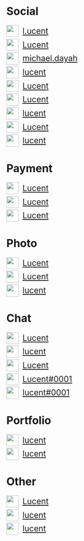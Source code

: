 <style>
a	{ font-size: 1.5em; display: block; line-height: 1.5; margin-bottom: 0.2em; martin-left: 0.25em; }
img	{ height: 1.5em; vertical-align: bottom; margin-right: 0.5em; }
</style>

# Social
<a href="//www.instagram.com/l.ucent/"><img src="https://cdn.jsdelivr.net/npm/simple-icons@latest/icons/instagram.svg">l.ucent</a>
<a href="//twitter.com/Lucent/"><img src="https://cdn.jsdelivr.net/npm/simple-icons@latest/icons/twitter.svg">Lucent</a>
<a href="//facebook.com/michael.dayah"><img src="https://cdn.jsdelivr.net/npm/simple-icons@latest/icons/facebook.svg">michael.dayah</a>
<a href="//lucent.tumblr.com/"><img src="https://cdn.jsdelivr.net/npm/simple-icons@latest/icons/tumblr.svg">lucent</a>
<a href="//www.reddit.com/user/Lucent/"><img src="https://cdn.jsdelivr.net/npm/simple-icons@latest/icons/reddit.svg">Lucent</a>
<a href="//www.pinterest.com/lucent/"><img src="https://cdn.jsdelivr.net/npm/simple-icons@latest/icons/pinterest.svg">Lucent</a>
<a href="//myspace.com/lucent/"><img src="https://cdn.jsdelivr.net/npm/simple-icons@latest/icons/myspace.svg">lucent</a>
<a href="//news.ycombinator.com/user?id=Lucent"><img src="https://cdn.jsdelivr.net/npm/simple-icons@latest/icons/ycombinator.svg">Lucent</a>
<a href="//lucent.livejournal.com/"><img src="https://cdn.jsdelivr.net/npm/simple-icons@latest/icons/livejournal.svg">lucent</a>

# Payment
<a href="//cash.app/$Lucent"><img src="https://cdn.jsdelivr.net/npm/simple-icons@latest/icons/cashapp.svg">Lucent</a>
<a href="//venmo.com/lucent"><img src="https://cdn.jsdelivr.net/npm/simple-icons@latest/icons/venmo.svg">Lucent</a>
<a href="//www.paypal.me/lucent"><img src="https://cdn.jsdelivr.net/npm/simple-icons@latest/icons/paypal.svg">Lucent</a>

# Photo
<a href="//www.deviantart.com/lucent"><img src="https://cdn.jsdelivr.net/npm/simple-icons@latest/icons/deviantart.svg">Lucent</a>
<a href="//lucent.smugmug.com/"><img src="https://cdn.jsdelivr.net/npm/simple-icons@latest/icons/smugmug.svg">Lucent</a>
<a href="//app.photobucket.com/u/Lucent"><img src="https://cdn.jsdelivr.net/npm/simple-icons@latest/icons/photobucket.svg">lucent</a>

# Chat
<a href="//lucent.smugmug.com/"><img src="https://cdn.jsdelivr.net/npm/simple-icons@latest/icons/smugmug.svg">Lucent</a>
<a href="//t.me/lucent"><img src="https://cdn.jsdelivr.net/npm/simple-icons@latest/icons/telegram.svg">lucent</a>
<a href="//disqus.com/by/Lucent/"><img src="https://cdn.jsdelivr.net/npm/simple-icons@latest/icons/disqus.svg">Lucent</a>
<a href="//discord.com/"><img src="https://cdn.jsdelivr.net/npm/simple-icons@latest/icons/discord.svg">Lucent#0001</a>
<a href="//discord.com/"><img src="https://cdn.jsdelivr.net/npm/simple-icons@latest/icons/discord.svg">lucent#0001</a>

# Portfolio
<a href="//www.behance.net/lucent/"><img src="https://cdn.jsdelivr.net/npm/simple-icons@latest/icons/behance.svg">lucent</a>
<a href="//www.slideshare.net/lucent"><img src="https://cdn.jsdelivr.net/npm/simple-icons@latest/icons/slideshare.svg">lucent</a>

# Other
<a href="//en.wikipedia.org/wiki/User:Lucent"><img src="https://cdn.jsdelivr.net/npm/simple-icons@latest/icons/wikipedia.svg">Lucent</a>
<a href="//www.goodreads.com/lucent"><img src="https://cdn.jsdelivr.net/npm/simple-icons@latest/icons/goodreads.svg">lucent</a>
<a href="//www.etsy.com/people/lucent"><img src="https://cdn.jsdelivr.net/npm/simple-icons@latest/icons/etsy.svg">lucent</a>
